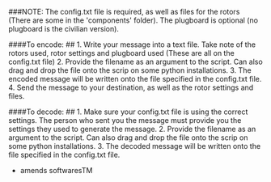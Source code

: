 ###NOTE: The config.txt file is required, as well as files for the rotors (There are some in the 'components' folder). The plugboard is optional (no plugboard is the civilian version).

####To encode: ##
	1. Write your message into a text file. Take note of the rotors used, rotor settings and plugboard used (These are all on the config.txt file)
	2. Provide the filename as an argument to the script. Can also drag and drop the file onto the scrip on some python installations.
	3. The encoded message will be written onto the file specified in the config.txt file.
	4. Send the message to your destination, as well as the rotor settings and files.

####To decode: ##
	1. Make sure your config.txt file is using the correct settings. The person who sent you the message must provide you the settings they used to generate the message.
	2. Provide the filename as an argument to the script. Can also drag and drop the file onto the scrip on some python installations.
	3. The decoded message will be written onto the file specified in the config.txt file.

- amends softwaresTM
